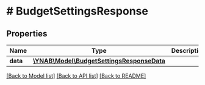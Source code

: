 # # BudgetSettingsResponse

## Properties

Name | Type | Description | Notes
------------ | ------------- | ------------- | -------------
**data** | [**\YNAB\Model\BudgetSettingsResponseData**](BudgetSettingsResponseData.md) |  | 

[[Back to Model list]](../../README.md#documentation-for-models) [[Back to API list]](../../README.md#documentation-for-api-endpoints) [[Back to README]](../../README.md)


